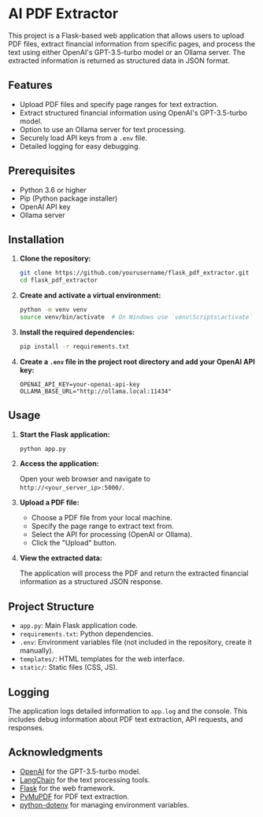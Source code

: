 # AI PDF Extractor

This project is a Flask-based web application that allows users to upload PDF files, extract financial information from specific pages, and process the text using either OpenAI's GPT-3.5-turbo model or an Ollama server. The extracted information is returned as structured data in JSON format.

## Features

- Upload PDF files and specify page ranges for text extraction.
- Extract structured financial information using OpenAI's GPT-3.5-turbo model.
- Option to use an Ollama server for text processing.
- Securely load API keys from a `.env` file.
- Detailed logging for easy debugging.

## Prerequisites

- Python 3.6 or higher
- Pip (Python package installer)
- OpenAI API key
- Ollama server

## Installation

1. **Clone the repository:**

    ```bash
    git clone https://github.com/yourusername/flask_pdf_extractor.git
    cd flask_pdf_extractor
    ```

2. **Create and activate a virtual environment:**

    ```bash
    python -m venv venv
    source venv/bin/activate  # On Windows use `venv\Scripts\activate`
    ```

3. **Install the required dependencies:**

    ```bash
    pip install -r requirements.txt
    ```

4. **Create a `.env` file in the project root directory and add your OpenAI API key:**

    ```plaintext
    OPENAI_API_KEY=your-openai-api-key
    OLLAMA_BASE_URL="http://ollama.local:11434"
    ```

## Usage

1. **Start the Flask application:**

    ```bash
    python app.py
    ```

2. **Access the application:**

    Open your web browser and navigate to `http://<your_server_ip>:5000/`.

3. **Upload a PDF file:**

    - Choose a PDF file from your local machine.
    - Specify the page range to extract text from.
    - Select the API for processing (OpenAI or Ollama).
    - Click the "Upload" button.

4. **View the extracted data:**

    The application will process the PDF and return the extracted financial information as a structured JSON response.

## Project Structure

- `app.py`: Main Flask application code.
- `requirements.txt`: Python dependencies.
- `.env`: Environment variables file (not included in the repository, create it manually).
- `templates/`: HTML templates for the web interface.
- `static/`: Static files (CSS, JS).

## Logging

The application logs detailed information to `app.log` and the console. This includes debug information about PDF text extraction, API requests, and responses.


## Acknowledgments

- [OpenAI](https://www.openai.com/) for the GPT-3.5-turbo model.
- [LangChain](https://github.com/langchain/langchain) for the text processing tools.
- [Flask](https://flask.palletsprojects.com/) for the web framework.
- [PyMuPDF](https://pymupdf.readthedocs.io/) for PDF text extraction.
- [python-dotenv](https://github.com/theskumar/python-dotenv) for managing environment variables.

